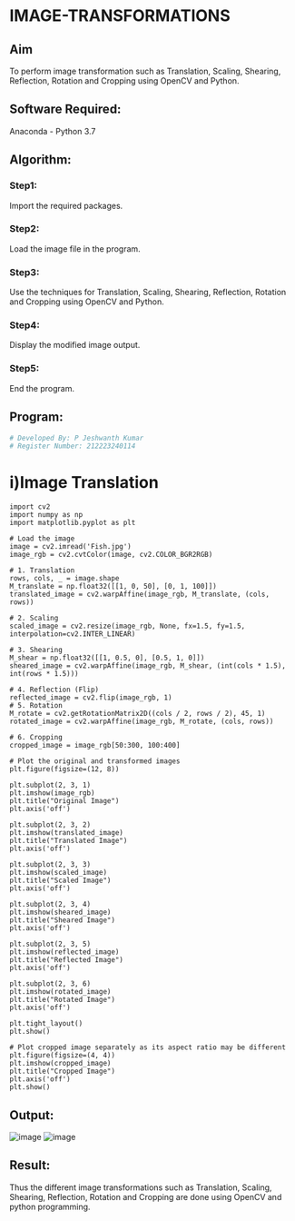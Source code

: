 # IMAGE-TRANSFORMATIONS


## Aim
To perform image transformation such as Translation, Scaling, Shearing, Reflection, Rotation and Cropping using OpenCV and Python.

## Software Required:
Anaconda - Python 3.7


## Algorithm:
### Step1:
Import the required packages.

### Step2:
Load the image file in the program.

### Step3:
Use the techniques for Translation, Scaling, Shearing, Reflection, Rotation and Cropping using OpenCV and Python.

### Step4:
Display the modified image output.

### Step5:
End the program.



## Program:
```python
# Developed By: P Jeshwanth Kumar
# Register Number: 212223240114
```
# i)Image Translation
```
import cv2
import numpy as np
import matplotlib.pyplot as plt

# Load the image
image = cv2.imread('Fish.jpg')
image_rgb = cv2.cvtColor(image, cv2.COLOR_BGR2RGB)  

# 1. Translation
rows, cols, _ = image.shape
M_translate = np.float32([[1, 0, 50], [0, 1, 100]]) 
translated_image = cv2.warpAffine(image_rgb, M_translate, (cols, rows))

# 2. Scaling
scaled_image = cv2.resize(image_rgb, None, fx=1.5, fy=1.5, interpolation=cv2.INTER_LINEAR) 

# 3. Shearing
M_shear = np.float32([[1, 0.5, 0], [0.5, 1, 0]]) 
sheared_image = cv2.warpAffine(image_rgb, M_shear, (int(cols * 1.5), int(rows * 1.5)))

# 4. Reflection (Flip)
reflected_image = cv2.flip(image_rgb, 1) 
# 5. Rotation
M_rotate = cv2.getRotationMatrix2D((cols / 2, rows / 2), 45, 1) 
rotated_image = cv2.warpAffine(image_rgb, M_rotate, (cols, rows))

# 6. Cropping
cropped_image = image_rgb[50:300, 100:400]  

# Plot the original and transformed images
plt.figure(figsize=(12, 8))

plt.subplot(2, 3, 1)
plt.imshow(image_rgb)
plt.title("Original Image")
plt.axis('off')

plt.subplot(2, 3, 2)
plt.imshow(translated_image)
plt.title("Translated Image")
plt.axis('off')

plt.subplot(2, 3, 3)
plt.imshow(scaled_image)
plt.title("Scaled Image")
plt.axis('off')

plt.subplot(2, 3, 4)
plt.imshow(sheared_image)
plt.title("Sheared Image")
plt.axis('off')

plt.subplot(2, 3, 5)
plt.imshow(reflected_image)
plt.title("Reflected Image")
plt.axis('off')

plt.subplot(2, 3, 6)
plt.imshow(rotated_image)
plt.title("Rotated Image")
plt.axis('off')

plt.tight_layout()
plt.show()

# Plot cropped image separately as its aspect ratio may be different
plt.figure(figsize=(4, 4))
plt.imshow(cropped_image)
plt.title("Cropped Image")
plt.axis('off')
plt.show()

```
## Output:
![image](https://github.com/user-attachments/assets/650014d7-62bf-45e3-a11a-29cd8217bda1)
![image](https://github.com/user-attachments/assets/76e5a274-8ea2-41f1-ae2c-953e0fd473e1)


## Result: 


Thus the different image transformations such as Translation, Scaling, Shearing, Reflection, Rotation and Cropping are done using OpenCV and python programming.
